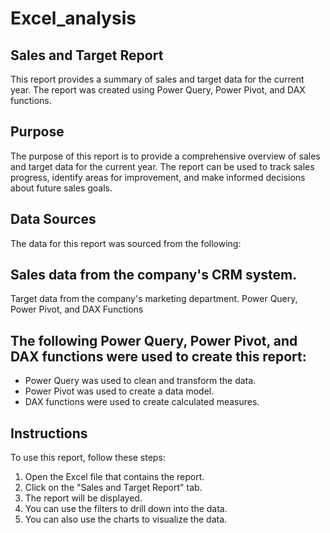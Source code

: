 # Excel_analysis
## Sales and Target Report
This report provides a summary of sales and target data for the current year. The report was created using Power Query, Power Pivot, and DAX functions.

## Purpose
The purpose of this report is to provide a comprehensive overview of sales and target data for the current year. The report can be used to track sales progress, identify areas for improvement, and make informed decisions about future sales goals.

## Data Sources
The data for this report was sourced from the following:

## Sales data from the company's CRM system.
Target data from the company's marketing department.
Power Query, Power Pivot, and DAX Functions

## The following Power Query, Power Pivot, and DAX functions were used to create this report:
* Power Query was used to clean and transform the data.
* Power Pivot was used to create a data model.
* DAX functions were used to create calculated measures.
## Instructions

To use this report, follow these steps:
1. Open the Excel file that contains the report.
2. Click on the "Sales and Target Report" tab.
3. The report will be displayed.
4. You can use the filters to drill down into the data.
5. You can also use the charts to visualize the data.
